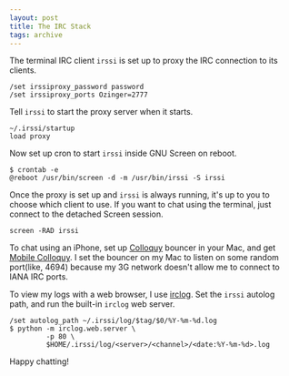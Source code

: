 ```yaml
---
layout: post
title: The IRC Stack
tags: archive
---
```


The terminal IRC client `irssi` is set up to proxy the IRC connection to its clients.

    /set irssiproxy_password password
    /set irssiproxy_ports Ozinger=2777

Tell `irssi` to start the proxy server when it starts.

    ~/.irssi/startup
    load proxy

Now set up cron to start `irssi` inside GNU Screen on reboot.

    $ crontab -e
    @reboot /usr/bin/screen -d -m /usr/bin/irssi -S irssi

Once the proxy is set up and `irssi` is always running, it's up to you to choose which client to use. If you want to chat using the terminal, just connect to the detached Screen session.

    screen -RAD irssi

To chat using an iPhone, set up [Colloquy](http://colloquy.info/) bouncer in your Mac, and get [Mobile Colloquy](http://colloquy.mobi/). I set the bouncer on my Mac to listen on some random port(like, 4694) because my 3G network doesn't allow me to connect to IANA IRC ports.

To view my logs with a web browser, I use [irclog](http://pypi.python.org/pypi/irclog). Set the `irssi` autolog path, and run the built-in `irclog` web server.

~~~
/set autolog_path ~/.irssi/log/$tag/$0/%Y-%m-%d.log
$ python -m irclog.web.server \
         -p 80 \
         $HOME/.irssi/log/<server>/<channel>/<date:%Y-%m-%d>.log
~~~

Happy chatting!
